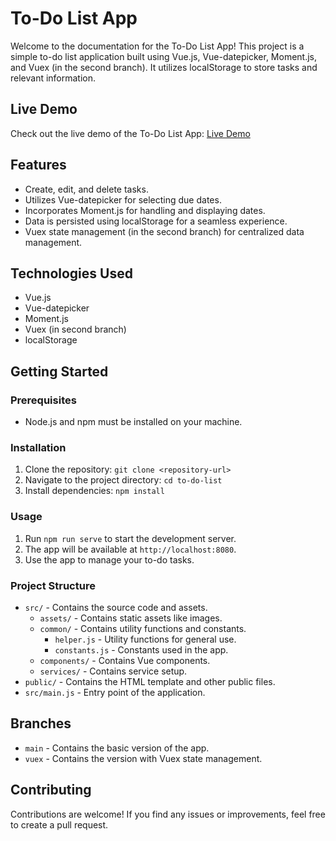 # To-Do List App

Welcome to the documentation for the To-Do List App! This project is a simple to-do list application built using Vue.js, Vue-datepicker, Moment.js, and Vuex (in the second branch). It utilizes localStorage to store tasks and relevant information.

## Live Demo

Check out the live demo of the To-Do List App: [Live Demo](https://monumental-figolla-2c1644.netlify.app/)

## Features

- Create, edit, and delete tasks.
- Utilizes Vue-datepicker for selecting due dates.
- Incorporates Moment.js for handling and displaying dates.
- Data is persisted using localStorage for a seamless experience.
- Vuex state management (in the second branch) for centralized data management.

## Technologies Used

- Vue.js
- Vue-datepicker
- Moment.js
- Vuex (in second branch)
- localStorage

## Getting Started

### Prerequisites

- Node.js and npm must be installed on your machine.

### Installation

1. Clone the repository: `git clone <repository-url>`
2. Navigate to the project directory: `cd to-do-list`
3. Install dependencies: `npm install`

### Usage

1. Run `npm run serve` to start the development server.
2. The app will be available at `http://localhost:8080`.
3. Use the app to manage your to-do tasks.

### Project Structure

- `src/` - Contains the source code and assets.
  - `assets/` - Contains static assets like images.
  - `common/` - Contains utility functions and constants.
    - `helper.js` - Utility functions for general use.
    - `constants.js` - Constants used in the app.
  - `components/` - Contains Vue components.
  - `services/` - Contains service setup.
- `public/` - Contains the HTML template and other public files.
- `src/main.js` - Entry point of the application.

## Branches

- `main` - Contains the basic version of the app.
- `vuex` - Contains the version with Vuex state management.

## Contributing

Contributions are welcome! If you find any issues or improvements, feel free to create a pull request.


